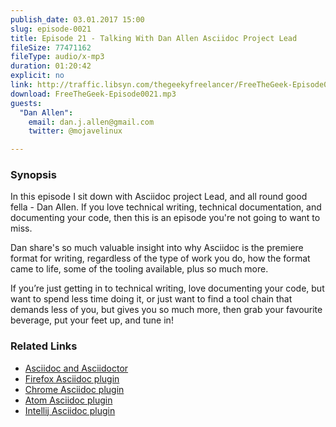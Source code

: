 ```yaml
---
publish_date: 03.01.2017 15:00
slug: episode-0021
title: Episode 21 - Talking With Dan Allen Asciidoc Project Lead
fileSize: 77471162
fileType: audio/x-mp3
duration: 01:20:42
explicit: no
link: http://traffic.libsyn.com/thegeekyfreelancer/FreeTheGeek-Episode0021.mp3
download: FreeTheGeek-Episode0021.mp3
guests:
  "Dan Allen":
    email: dan.j.allen@gmail.com
    twitter: @mojavelinux

---
```

### Synopsis

In this episode I sit down with Asciidoc project Lead, and all round good fella - Dan Allen. If you love technical writing, technical documentation, and documenting your code, then this is an episode you're not going to want to miss.

Dan share's so much valuable insight into why Asciidoc is the premiere format for writing, regardless of the type of work you do, how the format came to life, some of the tooling available, plus so much more.

If you’re just getting in to technical writing, love documenting your code, but want to spend less time doing it, or just want to find a tool chain that demands less of you, but gives you so much more, then grab your favourite beverage, put your feet up, and tune in!

### Related Links

- [Asciidoc and Asciidoctor](http://asciidoctor.org/)
- [Firefox Asciidoc plugin](https://addons.mozilla.org/en-us/firefox/addon/asciidoctorjs-live-preview/)
- [Chrome Asciidoc plugin](https://chrome.google.com/webstore/detail/asciidoctorjs-live-previe/iaalpfgpbocpdfblpnhhgllgbdbchmia?hl=en)
- [Atom Asciidoc plugin](https://atom.io/packages/asciidoc-preview)
- [Intellij Asciidoc plugin](https://plugins.jetbrains.com/idea/plugin/7391-asciidoc)

